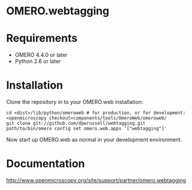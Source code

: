 OMERO.webtagging
================

Requirements
============

* OMERO 4.4.0 or later
* Python 2.6 or later

Installation
============

Clone the repository in to your OMERO.web installation:

    cd <dist>/lib/python/omeroweb # for production, or for development: <openmicroscopy checkout>components/tools/OmeroWeb/omeroweb/
    git clone git://github.com/dpwrussell/webtagging.git
    path/to/bin/omero config set omero.web.apps '["webtagging"]'

Now start up OMERO.web as normal in your development environment.

Documentation
=============

http://www.openmicroscopy.org/site/support/partner/omero.webtagging
